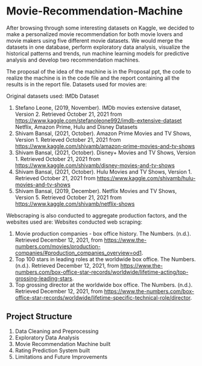 # Movie-Recommendation-Machine
After browsing through some interesting datasets on Kaggle, we decided to make a personalized movie recommendation for both movie lovers and movie makers using five different movie datasets. We would merge the datasets in one database, perform exploratory data analysis, visualize the historical patterns and trends, run machine learning models for predictive analysis and develop two recommendation machines.

The proposal of the idea of the machine is in the Proposal ppt, the code to realize the machine is in the code file and the report containing all the results is in the report file. Datasets used for movies are:

Original datasets used:
IMDb Dataset
1. Stefano Leone, (2019, November). IMDb movies extensive dataset, Version 2. Retrieved October 21, 2021 from https://www.kaggle.com/stefanoleone992/imdb-extensive-dataset Netflix, Amazon Prime, Hulu and Disney Datasets
2. Shivam Bansal, (2021, October). Amazon Prime Movies and TV Shows, Version 1. Retrieved October 21, 2021 from https://www.kaggle.com/shivamb/amazon-prime-movies-and-tv-shows
3. Shivam Bansal, (2021, October). Disney+ Movies and TV Shows, Version 1. Retrieved October 21, 2021 from https://www.kaggle.com/shivamb/disney-movies-and-tv-shows
4. Shivam Bansal, (2021, October). Hulu Movies and TV Shows, Version 1. Retrieved October 21, 2021 from https://www.kaggle.com/shivamb/hulu-movies-and-tv-shows
5. Shivam Bansal, (2019, December). Netflix Movies and TV Shows, Version 5. Retrieved October 21, 2021 from https://www.kaggle.com/shivamb/netflix-shows

Webscraping is also conducted to aggregate production factors, and the websites used are:
Websites conducted web scraping:
1. Movie production companies - box office history. The Numbers. (n.d.). Retrieved December 12, 2021, from https://www.the-numbers.com/movies/production-companies/#production_companies_overview=od1.
2. Top 100 stars in leading roles at the worldwide box office. The Numbers. (n.d.). Retrieved December 12, 2021, from https://www.the-numbers.com/box-office-star-records/worldwide/lifetime-acting/top-grossing-leading-stars.
3. Top grossing director at the worldwide box office. The Numbers. (n.d.). Retrieved December 12, 2021, from https://www.the-numbers.com/box-office-star-records/worldwide/lifetime-specific-technical-role/director.

## Project Structure
1. Data Cleaning and Preprocessing
2. Exploratory Data Analysis
3. Movie Recommendation Machine built
4. Rating Prediction System built
5. Limitations and Future Improvements
